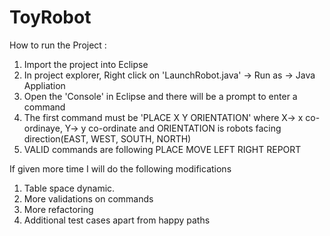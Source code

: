 # ToyRobot
How to run the Project :
1. Import the project into Eclipse
2. In project explorer, Right click on 'LaunchRobot.java' -> Run as -> Java Appliation
3. Open the 'Console' in Eclipse and there will be a prompt to enter a command
4. The first command must be 'PLACE X Y ORIENTATION' where X-> x co-ordinaye, Y-> y co-ordinate and ORIENTATION is robots facing direction(EAST, WEST, SOUTH, NORTH)
5. VALID commands are following
   PLACE <with params shown above>
   MOVE
   LEFT
   RIGHT
   REPORT
  
  
  If given more time I will do the following modifications
  1. Table space dynamic.
  2. More validations on commands
  3. More refactoring
  4. Additional test cases apart from happy paths
  
  
